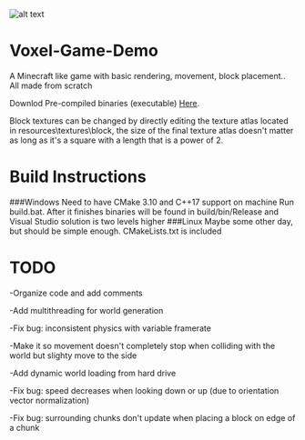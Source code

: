 ![alt text](https://yt3.ggpht.com/ytc/AKedOLSQvjKGIF-QWrv9fOuUKHzTPdOY_83WCK-fl1Hn=s900-c-k-c0x00ffffff-no-rj)

# Voxel-Game-Demo
 A Minecraft like game with basic rendering, movement, block placement.. All made from scratch
 
 Downlod Pre-compiled binaries (executable) [Here](https://github.com/aaron-nuy/Voxel-Game-Demo/releases/tag/v0.1.0-alpha).
 
 Block textures can be changed by directly editing the texture atlas located in resources\textures\block, the size of the final texture atlas doesn't matter as long as it's a square with a length that is a power of 2.
 
# Build Instructions
 ###Windows
  Need to have CMake 3.10 and C++17 support on machine
  Run build.bat. After it finishes binaries will be found in build/bin/Release and Visual Studio solution is two levels higher
 ###Linux
  Maybe some other day, but should be simple enough. CMakeLists.txt is included
 
 
# TODO
 -Organize code and add comments
 
 
 -Add multithreading for world generation
 
 
 -Fix bug: inconsistent physics with variable framerate
 
 
 -Make it so movement doesn't completely stop when colliding with the world but slighty move to the side
 
 
 -Add dynamic world loading from hard drive
 
 
 -Fix bug: speed decreases when looking down or up (due to orientation vector normalization)
 
 
 -Fix bug: surrounding chunks don't update when placing a block on edge of a chunk
